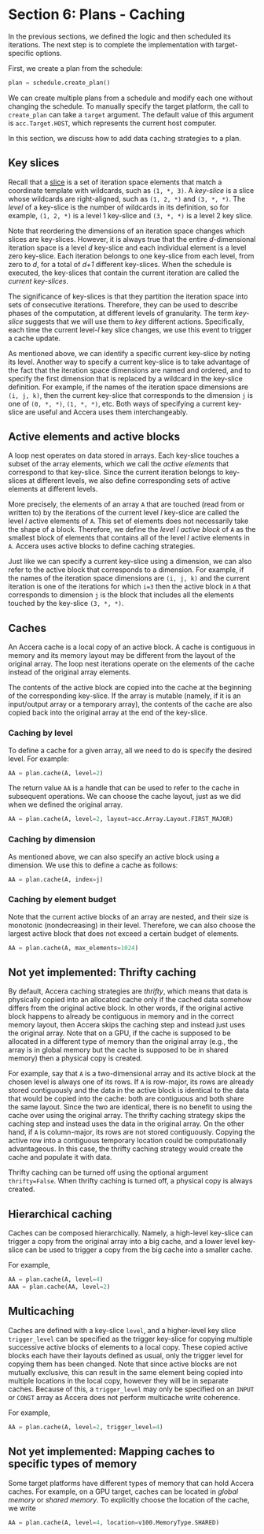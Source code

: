 [//]: # (Project: Accera)
[//]: # (Version: 1.2.0)

# Section 6: Plans - Caching
In the previous sections, we defined the logic and then scheduled its iterations. The next step is to complete the implementation with target-specific options.

First, we create a plan from the schedule:
```python
plan = schedule.create_plan()
```
We can create multiple plans from a schedule and modify each one without changing the schedule. To manually specify the target platform, the call to `create_plan` can take a `target` argument. The default value of this argument is `acc.Target.HOST`, which represents the current host computer.

In this section, we discuss how to add data caching strategies to a plan.

## Key slices

Recall that a [slice](<03%20Schedules.md>) is a set of iteration space elements that match a coordinate template with wildcards, such as `(1, *, 3)`. A *key-slice* is a slice whose wildcards are right-aligned, such as `(1, 2, *)` and `(3, *, *)`. The *level* of a key-slice is the number of wildcards in its definition, so for example, `(1, 2, *)` is a level 1 key-slice and `(3, *, *)` is a level 2 key slice.

Note that reordering the dimensions of an iteration space changes which slices are key-slices. However, it is always true that the entire *d*-dimensional iteration space is a level *d* key-slice and each individual element is a level zero key-slice. Each iteration belongs to one key-slice from each level, from zero to *d*, for a total of *d+1* different key-slices. When the schedule is executed, the key-slices that contain the current iteration are called the *current key-slices*.

The significance of key-slices is that they partition the iteration space into sets of consecutive iterations. Therefore, they can be used to describe phases of the computation, at different levels of granularity. The term *key-slice* suggests that we will use them to *key* different actions. Specifically, each time the current level-*l* key slice changes, we use this event to trigger a cache update.

As mentioned above, we can identify a specific current key-slice by noting its level. Another way to specify a current key-slice is to take advantage of the fact that the iteration space dimensions are named and ordered, and to specify the first dimension that is replaced by a wildcard in the key-slice definition. For example, if the names of the iteration space dimensions are `(i, j, k)`, then the current key-slice that corresponds to the dimension `j` is one of `(0, *, *)`, `(1, *, *)`, etc. Both ways of specifying a current key-slice are useful and Accera uses them interchangeably.

## Active elements and active blocks
A loop nest operates on data stored in arrays. Each key-slice touches a subset of the array elements, which we call the *active elements* that correspond to that key-slice. Since the current iteration belongs to key-slices at different levels, we also define corresponding sets of active elements at different levels.

More precisely, the elements of an array `A` that are touched (read from or written to) by the iterations of the current level *l* key-slice are called the level *l* active elements of `A`. This set of elements does not necessarily take the shape of a block. Therefore, we define the *level l active block* of `A` as the smallest block of elements that contains all of the level *l* active elements in `A`. Accera uses active blocks to define caching strategies.

Just like we can specify a current key-slice using a dimension, we can also refer to the active block that corresponds to a dimension. For example, if the names of the iteration space dimensions are `(i, j, k)` and the current iteration is one of the iterations for which `i=3` then the active block in `A` that corresponds to dimension `j` is the block that includes all the elements touched by the key-slice `(3, *, *)`.

## Caches
An Accera cache is a local copy of an active block. A cache is contiguous in memory and its memory layout may be different from the layout of the original array. The loop nest iterations operate on the elements of the cache instead of the original array elements.

The contents of the active block are copied into the cache at the beginning of the corresponding key-slice. If the array is mutable (namely, if it is an input/output array or a temporary array), the contents of the cache are also copied back into the original array at the end of the key-slice.

### Caching by level
To define a cache for a given array, all we need to do is specify the desired level. For example:
```python
AA = plan.cache(A, level=2)
```
The return value `AA` is a handle that can be used to refer to the cache in subsequent operations. We can choose the cache layout, just as we did when we defined the original array.
```python
AA = plan.cache(A, level=2, layout=acc.Array.Layout.FIRST_MAJOR)
```

### Caching by dimension
As mentioned above, we can also specify an active block using a dimension. We use this to define a cache as follows:
```python
AA = plan.cache(A, index=j)
```

### Caching by element budget
Note that the current active blocks of an array are nested, and their size is monotonic (nondecreasing) in their level. Therefore, we can also choose the largest active block that does not exceed a certain budget of elements.
```python
AA = plan.cache(A, max_elements=1024)
```


## __Not yet implemented:__ Thrifty caching
By default, Accera caching strategies are *thrifty*, which means that data is physically copied into an allocated cache only if the cached data somehow differs from the original active block. In other words, if the original active block happens to already be contiguous in memory and in the correct memory layout, then Accera skips the caching step and instead just uses the original array. Note that on a GPU, if the cache is supposed to be allocated in a different type of memory than the original array (e.g., the array is in global memory but the cache is supposed to be in shared memory) then a physical copy is created.

For example, say that `A` is a two-dimensional array and its active block at the chosen level is always one of its rows. If `A` is row-major, its rows are already stored contiguously and the data in the active block is identical to the data that would be copied into the cache: both are contiguous and both share the same layout. Since the two are identical, there is no benefit to using the cache over using the original array. The thrifty caching strategy skips the caching step and instead uses the data in the original array. On the other hand, if `A` is column-major, its rows are not stored contiguously. Copying the active row into a contiguous temporary location could be computationally advantageous. In this case, the thrifty caching strategy would create the cache and populate it with data.

Thrifty caching can be turned off using the optional argument `thrifty=False`. When thrifty caching is turned off, a physical copy is always created.

[comment]: # (MISSING:)
[comment]: # (* A concept of disjoint active blocks. This is critical for temp arrays and the question of which part of the array do we actually store in RAM)
[comment]: # (* The idea of double buffering - this becomes complex for mutable caches and consecutive active blocks that overlap. This can lead to a cache coherence issue.)

## Hierarchical caching
Caches can be composed hierarchically. Namely, a high-level key-slice can trigger a copy from the original array into a big cache, and a lower level key-slice can be used to trigger a copy from the big cache into a smaller cache.

For example,
```python
AA = plan.cache(A, level=4)
AAA = plan.cache(AA, level=2)
```

## Multicaching
Caches are defined with a key-slice `level`, and a higher-level key slice `trigger_level` can be specified as the trigger key-slice for copying multiple successive active blocks of elements to a local copy. These copied active blocks each have their layouts defined as usual, only the trigger level for copying them has been changed. Note that since active blocks are not mutually exclusive, this can result in the same element being copied into multiple locations in the local copy, however they will be in separate caches. Because of this, a `trigger_level` may only be specified on an `INPUT` or `CONST` array as Accera does not perform multicache write coherence.

For example,
```python
AA = plan.cache(A, level=2, trigger_level=4)
```

## __Not yet implemented:__ Mapping caches to specific types of memory
Some target platforms have different types of memory that can hold Accera caches. For example, on a GPU target, caches can be located in *global memory* or *shared memory*. To explicitly choose the location of the cache, we write
```python
AA = plan.cache(A, level=4, location=v100.MemoryType.SHARED)
```


<div style="page-break-after: always;"></div>
